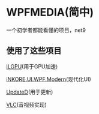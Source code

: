 # WPFMEDIA(简中)
一个初学者都能看懂的项目，net9


## 使用了这些项目


[ILGPU](https://ilgpu.net/)(用于GPU加速)


[iNKORE.UI.WPF.Modern](https://github.com/iNKORE-NET/UI.WPF.Modern/)(现代化UI)


[UpdateD](https://www.kancloud.cn/yu_xuan/updated_doc/)(用于更新)


[VLC](https://github.com/videolan/vlc)(音视频实现)
